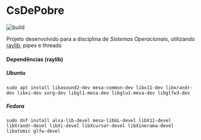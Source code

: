 # CsDePobre
![build](https://github.com/raulandre/CsDePobre/actions/workflows/makefile.yml/badge.svg)    

Projeto desenvolvido para a disciplina de *Sistemas Operacionais*, utilizando [raylib](https://github.com/raysan5/raylib), pipes e threads

#### Dependências (raylib)
##### Ubuntu
    sudo apt install libasound2-dev mesa-common-dev libx11-dev libxrandr-dev libxi-dev xorg-dev libgl1-mesa-dev libglu1-mesa-dev libglfw3-dev

##### Fedora
    sudo dnf install alsa-lib-devel mesa-libGL-devel libX11-devel libXrandr-devel libXi-devel libXcursor-devel libXinerama-devel libatomic glfw-devel

